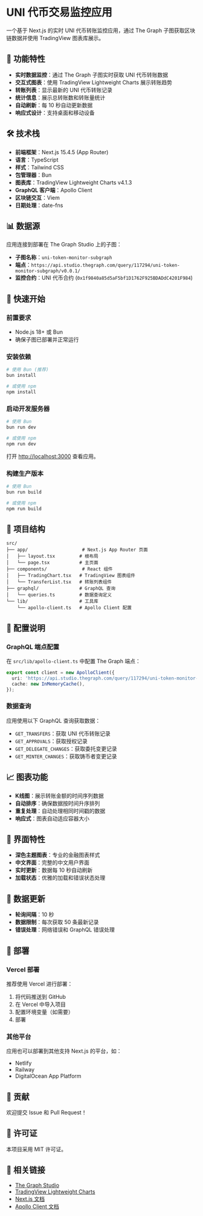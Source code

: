 # UNI 代币交易监控应用

一个基于 Next.js 的实时 UNI 代币转账监控应用，通过 The Graph 子图获取区块链数据并使用 TradingView 图表库展示。

## 🚀 功能特性

- **实时数据监控**：通过 The Graph 子图实时获取 UNI 代币转账数据
- **交互式图表**：使用 TradingView Lightweight Charts 展示转账趋势
- **转账列表**：显示最新的 UNI 代币转账记录
- **统计信息**：展示总转账数和转账量统计
- **自动刷新**：每 10 秒自动更新数据
- **响应式设计**：支持桌面和移动设备

## 🛠 技术栈

- **前端框架**：Next.js 15.4.5 (App Router)
- **语言**：TypeScript
- **样式**：Tailwind CSS
- **包管理器**：Bun
- **图表库**：TradingView Lightweight Charts v4.1.3
- **GraphQL 客户端**：Apollo Client
- **区块链交互**：Viem
- **日期处理**：date-fns

## 📊 数据源

应用连接到部署在 The Graph Studio 上的子图：
- **子图名称**：`uni-token-monitor-subgraph`
- **端点**：`https://api.studio.thegraph.com/query/117294/uni-token-monitor-subgraph/v0.0.1/`
- **监控合约**：UNI 代币合约 (`0x1f9840a85d5aF5bf1D1762F925BDADdC4201F984`)

## 🚀 快速开始

### 前置要求

- Node.js 18+ 或 Bun
- 确保子图已部署并正常运行

### 安装依赖

```bash
# 使用 Bun (推荐)
bun install

# 或使用 npm
npm install
```

### 启动开发服务器

```bash
# 使用 Bun
bun run dev

# 或使用 npm
npm run dev
```

打开 [http://localhost:3000](http://localhost:3000) 查看应用。

### 构建生产版本

```bash
# 使用 Bun
bun run build

# 或使用 npm
npm run build
```

## 📁 项目结构

```
src/
├── app/                    # Next.js App Router 页面
│   ├── layout.tsx         # 根布局
│   └── page.tsx           # 主页面
├── components/             # React 组件
│   ├── TradingChart.tsx   # TradingView 图表组件
│   └── TransferList.tsx   # 转账列表组件
├── graphql/               # GraphQL 查询
│   └── queries.ts         # 数据查询定义
└── lib/                   # 工具库
    └── apollo-client.ts   # Apollo Client 配置
```

## 🔧 配置说明

### GraphQL 端点配置

在 `src/lib/apollo-client.ts` 中配置 The Graph 端点：

```typescript
export const client = new ApolloClient({
  uri: 'https://api.studio.thegraph.com/query/117294/uni-token-monitor-subgraph/v0.0.1/',
  cache: new InMemoryCache(),
});
```

### 数据查询

应用使用以下 GraphQL 查询获取数据：

- `GET_TRANSFERS`：获取 UNI 代币转账记录
- `GET_APPROVALS`：获取授权记录
- `GET_DELEGATE_CHANGES`：获取委托变更记录
- `GET_MINTER_CHANGES`：获取铸币者变更记录

## 📈 图表功能

- **K线图**：展示转账金额的时间序列数据
- **自动排序**：确保数据按时间升序排列
- **重复处理**：自动处理相同时间戳的数据
- **响应式**：图表自动适应容器大小

## 🎨 界面特性

- **深色主题图表**：专业的金融图表样式
- **中文界面**：完整的中文用户界面
- **实时更新**：数据每 10 秒自动刷新
- **加载状态**：优雅的加载和错误状态处理

## 🔄 数据更新

- **轮询间隔**：10 秒
- **数据限制**：每次获取 50 条最新记录
- **错误处理**：网络错误和 GraphQL 错误处理

## 🚀 部署

### Vercel 部署

推荐使用 Vercel 进行部署：

1. 将代码推送到 GitHub
2. 在 Vercel 中导入项目
3. 配置环境变量（如需要）
4. 部署

### 其他平台

应用也可以部署到其他支持 Next.js 的平台，如：
- Netlify
- Railway
- DigitalOcean App Platform

## 🤝 贡献

欢迎提交 Issue 和 Pull Request！

## 📄 许可证

本项目采用 MIT 许可证。

## 🔗 相关链接

- [The Graph Studio](https://studio.thegraph.com/)
- [TradingView Lightweight Charts](https://www.tradingview.com/lightweight-charts/)
- [Next.js 文档](https://nextjs.org/docs)
- [Apollo Client 文档](https://www.apollographql.com/docs/react/)
